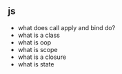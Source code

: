 ## js
- what does call apply and bind do?
- what is a class
- what is oop
- what is scope
- what is a closure
- what is state
